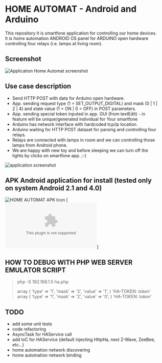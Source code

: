 HOME AUTOMAT - Android and Arduino
==================================

This repository it is smartfone application for controlling our home devices.
It is home automation ANDROID OS panel for ARDUINO open hardware controlling four relays (i.e. lamps at living room).

Screenshot
-----------
![Application Home Automat screenshot](https://raw.github.com/bieli/home_automat__android_and_arduino/master/assets/home-automat.v0.5.png)

Use case description
--------------------

 * Send HTTP POST with data for Arduino open hardware.
 * App. sending request type (1 = SET_OUTPUT_DIGITAL) and mask (0 | 1 | 2 | 4) and state value (1 = ON | 0 = OFF) in POST parameters.
 * App. sending special token inputed in app. GUI (from textEdit) - in feature will be unique/generated individual for Your smartfone
 * Arduino has network interface with hardcoded tcp/ip location.
 * Arduino waiting for HTTP POST dataset for parsing and controlling four relays.
 * Relays are connected with lamps in room and we can controlling those lamps from Android phone.
 * We are happy with new toy and before sleeping we can turn off the lights by clicks on smartfone app. ;-)

![application screenshot](https://raw.github.com/bieli/home_automat__android_and_arduino/master/assets/home-automat.2.png)

APK Android application for install (tested only on system Android 2.1 and 4.0)
-----------
![HOME AUTOMAT APK Icon](https://raw.github.com/bieli/home_automat__android_and_arduino/master/res/drawable-xhdpi/ic_launcher.png)
[![Install by click - HomeAutomation.apk](https://github.com/bieli/home_automat__android_and_arduino/raw/master/bin/HA.apk)]


HOW TO DEBUG WITH PHP WEB SERVER EMULATOR SCRIPT
------------------------------------------------
> php -S 192.168.1.5 ha.php 
> 
> array (
>   'type' => '1',
>   'mask' => '2',
>   'value' => '1',
> )
> 'HA-TOKEN: _token_'
> array (
>   'type' => '1',
>   'mask' => '2',
>   'value' => '0',
> )
> 'HA-TOKEN: _token_'




TODO
----
 * add some unit tests
 * code refactoring
  * AsyncTask for HAService call
  * add IoC for HAService (default injecting HttpHa, next Z-Wave, ZeeBee, etc...)
 * home automation network discovering
 * home automation network binding
  
